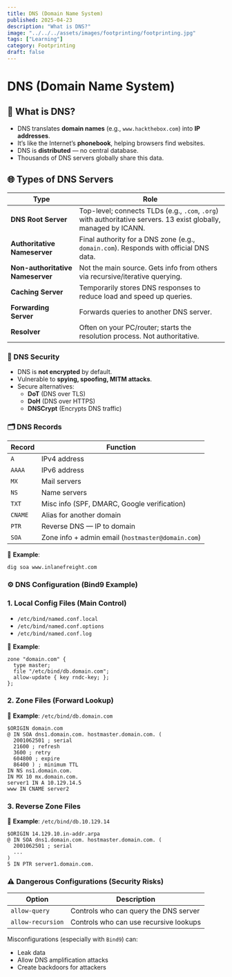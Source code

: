 ```yaml
---
title: DNS (Domain Name System)
published: 2025-04-23
description: "What is DNS?"
image: "../../../assets/images/footprinting/footprinting.jpg"
tags: ["Learning"]
category: Footprinting
draft: false
---
```


# DNS (Domain Name System)

## 📍 What is DNS?

- DNS translates **domain names** (e.g., `www.hackthebox.com`) into **IP addresses**.
- It’s like the Internet’s **phonebook**, helping browsers find websites.
- DNS is **distributed** — no central database.
- Thousands of DNS servers globally share this data.

## 🌐 Types of DNS Servers

| **Type** | **Role** |
| --- | --- |
| **DNS Root Server** | Top-level; connects TLDs (e.g., `.com`, `.org`) with authoritative servers. 13 exist globally, managed by ICANN. |
| **Authoritative Nameserver** | Final authority for a DNS zone (e.g., `domain.com`). Responds with official DNS data. |
| **Non-authoritative Nameserver** | Not the main source. Gets info from others via recursive/iterative querying. |
| **Caching Server** | Temporarily stores DNS responses to reduce load and speed up queries. |
| **Forwarding Server** | Forwards queries to another DNS server. |
| **Resolver** | Often on your PC/router; starts the resolution process. Not authoritative. |

### 🔐 DNS Security

- DNS is **not encrypted** by default.
- Vulnerable to **spying, spoofing, MITM attacks**.
- Secure alternatives:
    - **DoT** (DNS over TLS)
    - **DoH** (DNS over HTTPS)
    - **DNSCrypt** (Encrypts DNS traffic)

### 🗂️ DNS Records

| **Record** | **Function** |
| --- | --- |
| `A` | IPv4 address |
| `AAAA` | IPv6 address |
| `MX` | Mail servers |
| `NS` | Name servers |
| `TXT` | Misc info (SPF, DMARC, Google verification) |
| `CNAME` | Alias for another domain |
| `PTR` | Reverse DNS — IP to domain |
| `SOA` | Zone info + admin email (`hostmaster@domain.com`) |

🧪 **Example**:

```
dig soa www.inlanefreight.com
```

### ⚙️ DNS Configuration (Bind9 Example)

### 1. Local Config Files (Main Control)

- `/etc/bind/named.conf.local`
- `/etc/bind/named.conf.options`
- `/etc/bind/named.conf.log`

📌 **Example**:

```
zone "domain.com" {
  type master;
  file "/etc/bind/db.domain.com";
  allow-update { key rndc-key; };
};
```

### 2. Zone Files (Forward Lookup)

📌 **Example**: `/etc/bind/db.domain.com`

```
$ORIGIN domain.com
@ IN SOA dns1.domain.com. hostmaster.domain.com. (
  2001062501 ; serial
  21600 ; refresh
  3600 ; retry
  604800 ; expire
  86400 ) ; minimum TTL
IN NS ns1.domain.com.
IN MX 10 mx.domain.com.
server1 IN A 10.129.14.5
www IN CNAME server2
```

### 3. Reverse Zone Files

📌 **Example**: `/etc/bind/db.10.129.14`

```
$ORIGIN 14.129.10.in-addr.arpa
@ IN SOA dns1.domain.com. hostmaster.domain.com. (
  2001062501 ; serial
  ...
)
5 IN PTR server1.domain.com.
```

### ⚠️ Dangerous Configurations (Security Risks)

| **Option** | **Description** |
| --- | --- |
| `allow-query` | Controls who can query the DNS server |
| `allow-recursion` | Controls who can use recursive lookups |

Misconfigurations (especially with `Bind9`) can:

- Leak data
- Allow DNS amplification attacks
- Create backdoors for attackers